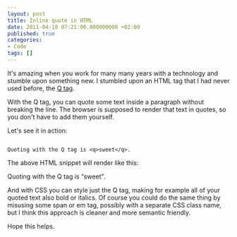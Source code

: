 ```yaml
---
layout: post
title: Inline quote in HTML
date: 2011-04-10 07:21:00.000000000 +02:00
published: true
categories:
- Code
tags: []
---
```


It's amazing when you work for many many years with a technology and stumble upon something new. I stumbled upon an HTML tag that I had never used before, the <a href="http://www.w3.org/TR/html401/struct/text.html#h-9.2.2" target="_blank">Q tag</a>.

With the Q tag, you can quote some text inside a paragraph without breaking the line. The browser is supposed to render that text in quotes, so you don't have to add them yourself.

Let's see it in action:

```

Quoting with the Q tag is <q>sweet</q>.
```

The above HTML snippet will render like this:

Quoting with the Q tag is <q>sweet</q>.

And with CSS you can style just the Q tag, making for example all of your quoted text also bold or italics. Of course you could do the same thing by misusing some span or em tag, possibly with a separate CSS class name, but I think this approach is cleaner and more semantic friendly.

Hope this helps.
